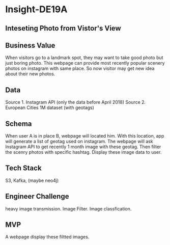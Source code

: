 # Insight-DE19A
## Inteseting Photo from Vistor's View 
## Business Value
When visitors go to a landmark spot, they may want to take good photo but just boring photo. This webpage can provide most recently popular scenery photos on instagram with same place. So now visitor may get new idea about their new photos.

## Data 
Source 1. Instagram API (only the data before April 2018)
Source 2. European Cities 1M dataset (with geotags)

## Schema 
When user A is in place B, webpage will located him. With this location, app will generate a list of geotag used on instagram. The webpage will ask Instagram API to get recently 1 month image with these geotag. Then filter the scenry photos with specific hashtag. Display these image data to user. 

## Tech Stack
S3, Kafka, (maybe neo4j)

## Engineer Challenge 
heavy image transmission. Image Filter. Image classfication. 

## MVP 
A webpage display these filtted images. 
